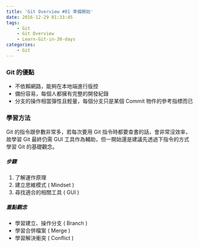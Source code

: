 ```yaml
---
title: 'Git Overview #01 準備開始'
date: 2016-12-29 01:33:45
tags: 
    - Git
    - Git Overview
    - Learn-Git-in-30-days
categories:
    - Git
---
```

### Git 的優點
- 不依賴網路，能夠在本地端進行版控
- 備份容易，每個人都擁有完整的開發紀錄
- 分支的操作相當彈性且輕量，每個分支只是某個 Commit 物件的參考指標而已

<!-- more -->

### 學習方法
Git 的指令跟參數非常多，若每次要用 Git 指令時都要查書的話，會非常沒效率，故學習 Git 最終仍需 GUI 工具作為輔助，但一開始還是建議先透過下指令的方式學習 Git 的基礎觀念。

##### 步驟
1. 了解運作原理
2. 建立思維模式 ( Mindset )
3. 尋找適合的相關工具 ( GUI )

##### 重點觀念
- 學習建立、操作分支 ( Branch )
- 學習合併檔案 ( Merge )
- 學習解決衝突 ( Conflict )
